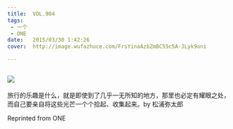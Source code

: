 ```yaml
---
title:	VOL.904
tags:
 - 一个
 - ONE
date:	2015/03/30 1:42:26
cover:	http://image.wufazhuce.com/FrsYinaAzbZmBC55c5A-JLyk9oni

---
```

![](http://image.wufazhuce.com/FrsYinaAzbZmBC55c5A-JLyk9oni)
---

旅行的乐趣是什么，就是即使到了几乎一无所知的地方，那里也必定有耀眼之处，而自己要亲自将这些光芒一个个拾起、收集起来。by 松浦弥太郎
 
Reprinted from ONE
